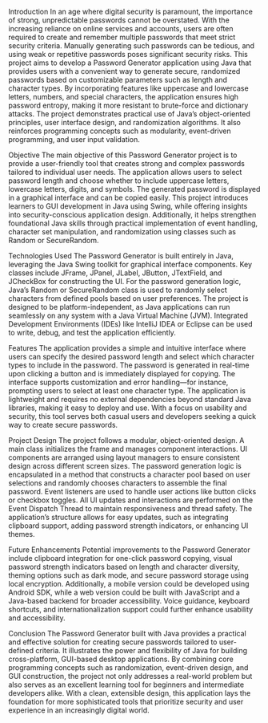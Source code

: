 Introduction
In an age where digital security is paramount, the importance of strong, unpredictable passwords cannot be overstated. With the increasing reliance on online services and accounts, users are often required to create and remember multiple passwords that meet strict security criteria. Manually generating such passwords can be tedious, and using weak or repetitive passwords poses significant security risks. This project aims to develop a Password Generator application using Java that provides users with a convenient way to generate secure, randomized passwords based on customizable parameters such as length and character types. By incorporating features like uppercase and lowercase letters, numbers, and special characters, the application ensures high password entropy, making it more resistant to brute-force and dictionary attacks. The project demonstrates practical use of Java’s object-oriented principles, user interface design, and randomization algorithms. It also reinforces programming concepts such as modularity, event-driven programming, and user input validation.

Objective
The main objective of this Password Generator project is to provide a user-friendly tool that creates strong and complex passwords tailored to individual user needs. The application allows users to select password length and choose whether to include uppercase letters, lowercase letters, digits, and symbols. The generated password is displayed in a graphical interface and can be copied easily. This project introduces learners to GUI development in Java using Swing, while offering insights into security-conscious application design. Additionally, it helps strengthen foundational Java skills through practical implementation of event handling, character set manipulation, and randomization using classes such as Random or SecureRandom.

Technologies Used
The Password Generator is built entirely in Java, leveraging the Java Swing toolkit for graphical interface components. Key classes include JFrame, JPanel, JLabel, JButton, JTextField, and JCheckBox for constructing the UI. For the password generation logic, Java’s Random or SecureRandom class is used to randomly select characters from defined pools based on user preferences. The project is designed to be platform-independent, as Java applications can run seamlessly on any system with a Java Virtual Machine (JVM). Integrated Development Environments (IDEs) like IntelliJ IDEA or Eclipse can be used to write, debug, and test the application efficiently.

Features
The application provides a simple and intuitive interface where users can specify the desired password length and select which character types to include in the password. The password is generated in real-time upon clicking a button and is immediately displayed for copying. The interface supports customization and error handling—for instance, prompting users to select at least one character type. The application is lightweight and requires no external dependencies beyond standard Java libraries, making it easy to deploy and use. With a focus on usability and security, this tool serves both casual users and developers seeking a quick way to create secure passwords.

Project Design
The project follows a modular, object-oriented design. A main class initializes the frame and manages component interactions. UI components are arranged using layout managers to ensure consistent design across different screen sizes. The password generation logic is encapsulated in a method that constructs a character pool based on user selections and randomly chooses characters to assemble the final password. Event listeners are used to handle user actions like button clicks or checkbox toggles. All UI updates and interactions are performed on the Event Dispatch Thread to maintain responsiveness and thread safety. The application’s structure allows for easy updates, such as integrating clipboard support, adding password strength indicators, or enhancing UI themes.

Future Enhancements
Potential improvements to the Password Generator include clipboard integration for one-click password copying, visual password strength indicators based on length and character diversity, theming options such as dark mode, and secure password storage using local encryption. Additionally, a mobile version could be developed using Android SDK, while a web version could be built with JavaScript and a Java-based backend for broader accessibility. Voice guidance, keyboard shortcuts, and internationalization support could further enhance usability and accessibility.

Conclusion
The Password Generator built with Java provides a practical and effective solution for creating secure passwords tailored to user-defined criteria. It illustrates the power and flexibility of Java for building cross-platform, GUI-based desktop applications. By combining core programming concepts such as randomization, event-driven design, and GUI construction, the project not only addresses a real-world problem but also serves as an excellent learning tool for beginners and intermediate developers alike. With a clean, extensible design, this application lays the foundation for more sophisticated tools that prioritize security and user experience in an increasingly digital world.

